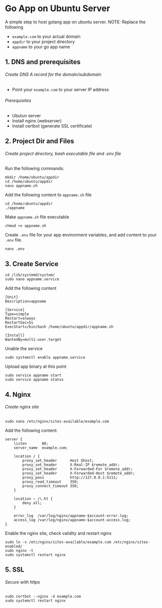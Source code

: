 # Go App on Ubuntu Server
A simple step to host golang app on ubuntu server. 
NOTE: Replace the following
* ```example.com``` to your actual domain
* ```appdir``` to your project directory
* ```appname``` to your go app name

## 1. DNS and prerequisites
###### Create DNS A record for the domain/subdomain
* Point your ```example.com``` to your server IP address

###### Prerequisites
* Ubutun server
* Install nginx (webserver)
* Install certbot (generate SSL certificate)

## 2. Project Dir and Files
###### Create project directory, bash executable file and .env file
Run the following commands:
```
mkdir /home/ubuntu/appdir
cd /home/ubuntu/appdir
nano appname.sh
```
Add the following content to ```appname.sh``` file
```
cd /home/ubuntu/appdir
./appname
```
Make ```appname.sh``` file executable
```
chmod +x appname.sh
```
Create ```.env``` file for your app environment variables, and add content to your ```.env``` file.
```
nano .env
```

## 3. Create Service
```
cd /lib/systemd/system/
sudo nano appname.service
```
Add the following content
```
[Unit]
Description=appname

[Service]
Type=simple
Restart=always
RestartSec=5s
ExecStart=/bin/bash /home/ubuntu/appdir/appname.sh

[Install]
WantedBy=multi-user.target
```
Unable the service
```
sudo systemctl enable appname.service
```
Upload app binary at this point
```
sudo service appname start
sudo service appname status
```

## 4. Nginx
###### Create nginx site
```
sudo nano /etc/nginx/sites-available/example.com
```
Add the following content:
```
server {
    listen       80;
    server_name  example.com;

    location / {
        proxy_set_header      Host $host;
        proxy_set_header      X-Real-IP $remote_addr;
        proxy_set_header      X-Forwarded-For $remote_addr;
        proxy_set_header      X-Forwarded-Host $remote_addr;
        proxy_pass            http://127.0.0.1:5111;
        proxy_read_timeout    350;
        proxy_connect_timeout 350;
    }

    location ~ /\.ht {
        deny all;
    }

    error_log  /var/log/nginx/appname-$account-error.log;
    access_log /var/log/nginx/appname-$account-access.log;
}
```
Enable the nginx site, check validity and restart nginx  
```
sudo ln -s /etc/nginx/sites-available/example.com /etc/nginx/sites-enabled/
sudo nginx -t
sudo systemctl restart nginx
```

## 5. SSL
###### Secure with https
```
sudo certbot --nginx -d example.com
sudo systemctl restart nginx
```



